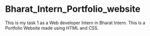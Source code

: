 # Bharat_Intern_Portfolio_website
This is my task 1 as a Web developer Intern in Bharat Intern. This is a Portfolio Website made using HTML and CSS.
